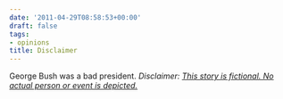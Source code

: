 ```yaml
---
date: '2011-04-29T08:58:53+00:00'
draft: false
tags:
- opinions
title: Disclaimer
---
```


George Bush was a bad president. *Disclaimer: [This story is fictional. No actual person or event is depicted.](http://tvtropes.org/pmwiki/pmwiki.php/Main/ThisIsAWorkOfFiction)*
